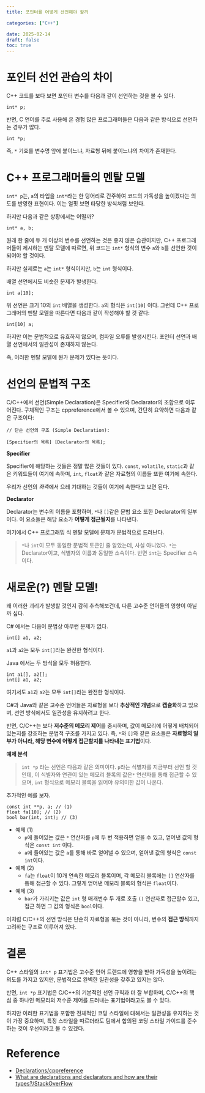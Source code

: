 ```yaml
---
title: 포인터를 어떻게 선언해야 할까

categories: ["C++"]

date: 2025-02-14
draft: false
toc: true
---
```


# 포인터 선언 관습의 차이

C++ 코드를 보다 보면 포인터 변수를 다음과 같이 선언하는 것을 볼 수 있다.

```cpp{lineNos=false}
int* p;
```

반면, C 언어를 주로 사용해 온 경험 많은 프로그래머들은 다음과 같은 방식으로 선언하는 경우가 많다.

```c{lineNos=false}
int *p;
```

즉, `*` 기호를 변수명 앞에 붙이느냐, 자료형 뒤에 붙이느냐의 차이가 존재한다.

# C++ 프로그래머들의 멘탈 모델

`int* p`는, `a`의 타입을 `int*`라는 한 덩어리로 간주하여 코드의 가독성을 높이겠다는 의도를 반영한 표현이다. 이는 얼핏 보면 타당한 방식처럼 보인다.

하지만 다음과 같은 상황에서는 어떨까?

```cpp{lineNos=false}
int* a, b;
```

원래 한 줄에 두 개 이상의 변수를 선언하는 것은 좋지 않은 습관이지만, C++ 프로그래머들이 제시하는 멘탈 모델에 따르면, 위 코드는 `int*` 형식의 변수 `a`와 `b`를 선언한 것이 되어야 할 것이다.

하지만 실제로는 `a`는 `int*` 형식이지만, `b`는 `int` 형식이다. 

배열 선언에서도 비슷한 문제가 발생한다.

```cpp{lineNos=false}
int a[10];
```

위 선언은 크기 10의 `int` 배열을 생성한다. `a`의 형식은 `int[10]` 이다. 그런데 C++ 프로그래머의 멘탈 모델을 따른다면 다음과 같이 작성해야 할 것 같다:

```cpp{lineNos=false}
int[10] a;
```

하지만 이는 문법적으로 유효하지 않으며, 컴파일 오류를 발생시킨다. 포인터 선언과 배열 선언에서의 일관성이 존재하지 않는다.

즉, 이러한 멘탈 모델에 뭔가 문제가 있다는 뜻이다.

# 선언의 문법적 구조

C/C++에서 선언(Simple Declaration)은 Specifier와 Declarator의 조합으로 이루어진다. 구체적인 구조는 cppreference에서 볼 수 있으며, 간단히 요약하면 다음과 같은 구조이다: 

```text{lineNos=false}
// 단순 선언의 구조 (Simple Declaration):

[Specifier의 목록] [Declarator의 목록];
```

**Specifier**

Specifier에 해당하는 것들은 정말 많은 것들이 있다. `const`, `volatile`, `static`과 같은 키워드들이 여기에 속하며,  `int`, `float`과 같은 자료형의 이름들 또한 여기에 속한다. 

우리가 선언의 *좌측*에서 으레 기대하는 것들이 여기에 속한다고 보면 된다.

**Declarator**

Declarator는 변수의 이름을 포함하며, `*`나 `[]`같은 문법 요소 또한 Declarator의 일부이다. 이 요소들은 해당 요소가 **어떻게 접근될지**를 나타낸다.

여기에서 C++ 프로그래밍 식 멘탈 모델에 문제가 문법적으로 드러난다.

> `*`나 `int`이 모두 동일한 문법적 토큰인 줄 알았는데, 사실 아니었다. `*`는 Declarator이고, 식별자의 이름과 동일한 소속이다. 반면 `int`는 Specifier 소속이다. 

# 새로운(?) 멘탈 모델!

왜 이러한 괴리가 발생할 것인지 감히 추측해보건데, 다른 고수준 언어들의 영향이 아닐까 싶다. 

C# 에서는 다음이 문법상 아무런 문제가 없다.

```csharp{lineNos=false}
int[] a1, a2;
```

`a1`과 `a2`는 모두 `int[]`라는 완전한 형식이다.

Java 에서는 두 방식을 모두 허용한다.

```java{lineNos=false}
int a1[], a2[];
int[] a1, a2;
```

여기서도 `a1`과 `a2`는 모두 `int[]`라는 완전한 형식이다.

C#과 Java와 같은 고수준 언어들은 자료형을 보다 **추상적인 개념**으로 **캡슐화**하고 있으며, 선언 방식에서도 일관성을 유지하려고 한다.

반면, C/C++는 보다 **저수준의 메모리 제어**를 중시하며, 값이 메모리에 어떻게 배치되어 있는지를 강조하는 문법적 구조를 가지고 있다. 즉, `*`와 `[]`와 같은 요소들은 **자료형의 일부가 아니라, 해당 변수에 어떻게 접근할지를 나타내는 표기법**이다.


**예제 분석**

> `int *p` 라는 선언은 다음과 같은 의미이다. `p`라는 식별자를 지금부터 선언 할 것인데, 이 식별자와 연관이 있는 메모리 블록의 값은`*` 연산자를 통해 접근할 수 있으며, `int` 형식으로 메모리 블록을 읽어야 유의미한 값이 나온다.

추가적인 예를 보자.

```cpp{lineNos=false}
const int **p, a; // (1)
float fa[10]; // (2)
bool bar(int, int); // (3)
```

* 예제 (1)
  * `p`에 들어있는 값은 `*` 연산자를 `p`에 두 번 적용하면 얻을 수 있고, 얻어낸 값의 형식은 `const int` 이다.
  * `a`에 들어있는 값은 `a`를 통해 바로 얻어낼 수 있으며, 얻어낸 값의 형식은 `const int`이다.
* 예제 (2)
  * `fa`는 `float`이 10개 연속한 메모리 블록이며, 각 메모리 블록에는 `[]` 연산자를 통해 접근할 수 있다. 그렇게 얻어낸 메모리 블록의 형식은 `float`이다.
* 예제 (3)
  * `bar`가 가리키는 값은 `int` 형 매개변수 두 개로 호출 `()` 연산자로 접근할수 있고, 접근 하면 그 값의 형식은 `bool`이다.

이처럼 C/C++의 선언 방식은 단순히 자료형을 묶는 것이 아니라, 변수의 **접근 방식**까지 고려하는 구조로 이루어져 있다.

# 결론

C++ 스타일의 `int* p` 표기법은 고수준 언어 트렌드에 영향을 받아 가독성을 높이려는 의도를 가지고 있지만, 문법적으로 완벽한 일관성을 갖추고 있지는 않다.

반면, `int *p` 표기법은 C/C++의 기본적인 선언 규칙과 더 잘 부합하며, C/C++의 핵심 중 하나인 메모리의 저수준 제어를 드러내는 표기법이라고도 볼 수 있다.

하지만 이러한 표기법을 포함한 전체적인 코딩 스타일에 대해서는 일관성을 유지하는 것이 가장 중요하며, 특정 스타일을 따르더라도 팀에서 합의된 코딩 스타일 가이드를 준수하는 것이 우선이라고 볼 수 있겠다.

# Reference

* [Declarations/cppreference](https://en.cppreference.com/w/cpp/language/declarations)
* [What are declarations and declarators and how are their types?/StackOverFlow](https://stackoverflow.com/questions/13808932/what-are-declarations-and-declarators-and-how-are-their-types-interpreted-by-the)